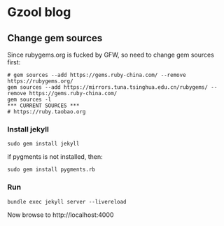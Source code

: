 # Gzool blog

## Change gem sources

Since rubygems.org is fucked by GFW, so need to change gem sources first:

```shell
# gem sources --add https://gems.ruby-china.com/ --remove https://rubygems.org/
gem sources --add https://mirrors.tuna.tsinghua.edu.cn/rubygems/ --remove https://gems.ruby-china.com/
gem sources -l
*** CURRENT SOURCES ***
# https://ruby.taobao.org
```

### Install jekyll

```shell
sudo gem install jekyll
```

if pygments is not installed, then:

```shell
sudo gem install pygments.rb
```

### Run

```shell
bundle exec jekyll server --livereload
```

Now browse to http://localhost:4000
